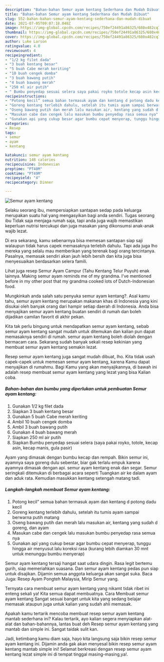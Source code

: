 ```yaml
---
description: "Bahan-bahan Semur ayam kentang Sederhana dan Mudah Dibuat"
title: "Bahan-bahan Semur ayam kentang Sederhana dan Mudah Dibuat"
slug: 552-bahan-bahan-semur-ayam-kentang-sederhana-dan-mudah-dibuat
date: 2021-07-05T09:07:18.048Z
image: https://img-global.cpcdn.com/recipes/750ef24491a86325/680x482cq70/semur-ayam-kentang-foto-resep-utama.jpg
thumbnail: https://img-global.cpcdn.com/recipes/750ef24491a86325/680x482cq70/semur-ayam-kentang-foto-resep-utama.jpg
cover: https://img-global.cpcdn.com/recipes/750ef24491a86325/680x482cq70/semur-ayam-kentang-foto-resep-utama.jpg
author: Luke Larson
ratingvalue: 4.8
reviewcount: 4
recipeingredient:
- "1/2 kg filet dada"
- "3 buah kentang besar"
- "5 buah Cabe merah keriting"
- "10 buah cengek domba"
- "3 buah bawang putih"
- "4 buah bawang merah"
- "250 ml air putih"
- " Bumbu penyedap sesuai selera saya pakai royko totole kecap asin kecap manis gula pasir"
recipeinstructions:
- "Potong kecil” semua bahan termasuk ayam dan kentang d potong dadu kecil"
- "Goreng kentang terlebih dahulu, setelah itu tumis ayam sampai berwarna putih matang"
- "Oseng bawang putih dan merah lalu masukan air, kentang yang sudah d goreng, dan ayam"
- "Masukan cabe dan cengek lalu masukan bumbu penyedap rasa semua nya"
- "Gunakan api yang cukup besar agar bumbu cepat menyerap, tunggu hingga air menyusut lalu koreksi rasa (kurang lebih diamkan 30 mnt untuk menunggu bumbu menyerap)"
categories:
- Resep
tags:
- semur
- ayam
- kentang

katakunci: semur ayam kentang 
nutrition: 148 calories
recipecuisine: Indonesian
preptime: "PT40M"
cooktime: "PT49M"
recipeyield: "4"
recipecategory: Dinner

---
```



![Semur ayam kentang](https://img-global.cpcdn.com/recipes/750ef24491a86325/680x482cq70/semur-ayam-kentang-foto-resep-utama.jpg)

Selaku seorang ibu, mempersiapkan santapan sedap pada keluarga merupakan suatu hal yang mengasyikan bagi anda sendiri. Tugas seorang ibu Tidak saja menjaga rumah saja, tapi anda juga wajib memastikan keperluan nutrisi tercukupi dan juga masakan yang dikonsumsi anak-anak wajib lezat.

Di era  sekarang, kamu sebenarnya bisa memesan santapan siap saji walaupun tidak harus capek memasaknya terlebih dahulu. Tapi ada juga lho mereka yang selalu mau memberikan yang terenak bagi orang tercintanya. Pasalnya, memasak sendiri akan jauh lebih bersih dan kita juga bisa menyesuaikan berdasarkan selera famili. 

Lihat juga resep Semur Ayam Campur (Tahu Kentang Telur Puyuh) enak lainnya. Making semur ayam reminds me of my grandma. I&#39;ve mentioned before in my other post that my grandma cooked lots of Dutch-Indonesian food.

Mungkinkah anda salah satu penyuka semur ayam kentang?. Asal kamu tahu, semur ayam kentang merupakan makanan khas di Indonesia yang kini disukai oleh banyak orang dari hampir setiap daerah di Indonesia. Anda bisa menyajikan semur ayam kentang buatan sendiri di rumah dan boleh dijadikan camilan favorit di akhir pekan.

Kita tak perlu bingung untuk mendapatkan semur ayam kentang, sebab semur ayam kentang sangat mudah untuk ditemukan dan kalian pun dapat memasaknya sendiri di rumah. semur ayam kentang boleh diolah dengan bermacam cara. Sekarang sudah banyak sekali resep kekinian yang membuat semur ayam kentang semakin lezat.

Resep semur ayam kentang juga sangat mudah dibuat, lho. Kita tidak usah capek-capek untuk memesan semur ayam kentang, karena Kamu dapat menyajikan di rumahmu. Bagi Kamu yang akan menyajikannya, di bawah ini adalah resep membuat semur ayam kentang yang lezat yang bisa Kalian coba.

<!--inarticleads1-->

##### Bahan-bahan dan bumbu yang diperlukan untuk pembuatan Semur ayam kentang:

1. Gunakan 1/2 kg filet dada
1. Siapkan 3 buah kentang besar
1. Gunakan 5 buah Cabe merah keriting
1. Ambil 10 buah cengek domba
1. Ambil 3 buah bawang putih
1. Gunakan 4 buah bawang merah
1. Siapkan 250 ml air putih
1. Siapkan  Bumbu penyedap sesuai selera (saya pakai royko, totole, kecap asin, kecap manis, gula pasir)


Ayam yang dimasak dengan bumbu kecap dan rempah. Bikin semur ini, ayamnya saya goreng dulu sebentar, biar gak terlalu empuk karena ayamnya dimasak dengan api. semur ayam kentang enak dan segar. Semur seringkali ditemukan di berbagai acara seperti Tuangkan air ke dalam ayam dan aduk rata. Kemudian masukkan kentang setengah matang tadi. 

<!--inarticleads2-->

##### Langkah-langkah membuat Semur ayam kentang:

1. Potong kecil” semua bahan termasuk ayam dan kentang d potong dadu kecil
1. Goreng kentang terlebih dahulu, setelah itu tumis ayam sampai berwarna putih matang
1. Oseng bawang putih dan merah lalu masukan air, kentang yang sudah d goreng, dan ayam
1. Masukan cabe dan cengek lalu masukan bumbu penyedap rasa semua nya
1. Gunakan api yang cukup besar agar bumbu cepat menyerap, tunggu hingga air menyusut lalu koreksi rasa (kurang lebih diamkan 30 mnt untuk menunggu bumbu menyerap)


Semur ayam kentang tersaji hangat saat udara dingin. Rasa legit bertemu gurih, siap memeriahkan suasana. Dan semur ayam kentang pedas pun siap untuk disajikan. Dijamin semua anggota keluarga akan sangat suka. Baca Juga: Resep Ayam Pongteh Malaysia, Mirip Semur yang. 

Ternyata cara membuat semur ayam kentang yang nikamt tidak ribet ini enteng sekali ya! Kita semua dapat membuatnya. Cara Membuat semur ayam kentang Sangat sesuai banget untuk kita yang sedang belajar memasak ataupun juga untuk kalian yang sudah ahli memasak.

Apakah kamu tertarik mencoba membuat resep semur ayam kentang mantab sederhana ini? Kalau tertarik, ayo kalian segera menyiapkan alat-alat dan bahan-bahannya, lantas buat deh Resep semur ayam kentang yang mantab dan simple ini. Sangat taidak sulit kan. 

Jadi, ketimbang kamu diam saja, hayo kita langsung saja bikin resep semur ayam kentang ini. Dijamin anda gak akan menyesal bikin resep semur ayam kentang mantab simple ini! Selamat berkreasi dengan resep semur ayam kentang lezat simple ini di tempat tinggal masing-masing,ya!.

